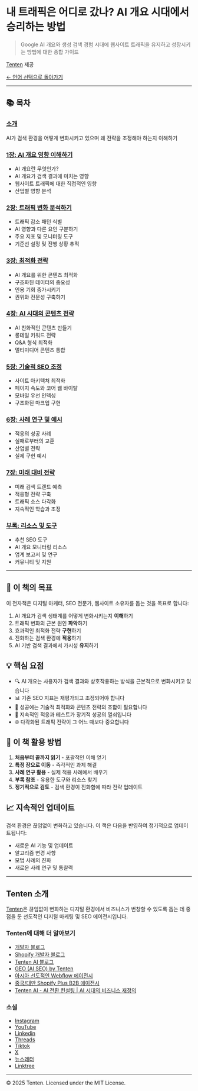 # 내 트래픽은 어디로 갔나? AI 개요 시대에서 승리하는 방법

> Google AI 개요와 생성 검색 경험 시대에 웹사이트 트래픽을 유지하고 성장시키는 방법에 대한 종합 가이드

[Tenten](https://tenten.co) 제공

[← 언어 선택으로 돌아가기](../README.md)

---

## 📚 목차

### [소개](chapters/introduction.md)
AI가 검색 환경을 어떻게 변화시키고 있으며 왜 전략을 조정해야 하는지 이해하기

### [1장: AI 개요 영향 이해하기](chapters/chapter-01-understanding-ai-overviews.md)
- AI 개요란 무엇인가?
- AI 개요가 검색 결과에 미치는 영향
- 웹사이트 트래픽에 대한 직접적인 영향
- 산업별 영향 분석

### [2장: 트래픽 변화 분석하기](chapters/chapter-02-analyzing-traffic-changes.md)
- 트래픽 감소 패턴 식별
- AI 영향과 다른 요인 구분하기
- 주요 지표 및 모니터링 도구
- 기준선 설정 및 진행 상황 추적

### [3장: 최적화 전략](chapters/chapter-03-optimization-strategies.md)
- AI 개요를 위한 콘텐츠 최적화
- 구조화된 데이터의 중요성
- 인용 기회 증가시키기
- 권위와 전문성 구축하기

### [4장: AI 시대의 콘텐츠 전략](chapters/chapter-04-content-strategy.md)
- AI 친화적인 콘텐츠 만들기
- 롱테일 키워드 전략
- Q&A 형식 최적화
- 멀티미디어 콘텐츠 통합

### [5장: 기술적 SEO 조정](chapters/chapter-05-technical-seo.md)
- 사이트 아키텍처 최적화
- 페이지 속도와 코어 웹 바이탈
- 모바일 우선 인덱싱
- 구조화된 마크업 구현

### [6장: 사례 연구 및 예시](chapters/chapter-06-case-studies.md)
- 적응의 성공 사례
- 실패로부터의 교훈
- 산업별 전략
- 실제 구현 예시

### [7장: 미래 대비 전략](chapters/chapter-07-future-proofing.md)
- 미래 검색 트렌드 예측
- 적응형 전략 구축
- 트래픽 소스 다각화
- 지속적인 학습과 조정

### [부록: 리소스 및 도구](chapters/appendix.md)
- 추천 SEO 도구
- AI 개요 모니터링 리소스
- 업계 보고서 및 연구
- 커뮤니티 및 지원

---

## 🎯 이 책의 목표

이 전자책은 디지털 마케터, SEO 전문가, 웹사이트 소유자를 돕는 것을 목표로 합니다:

1. AI 개요가 검색 생태계를 어떻게 변화시키는지 **이해**하기
2. 트래픽 변화의 근본 원인 **파악**하기
3. 효과적인 최적화 전략 **구현**하기
4. 진화하는 검색 환경에 **적응**하기
5. AI 기반 검색 결과에서 가시성 **유지**하기

## 💡 핵심 요점

- 🔍 AI 개요는 사용자가 검색 결과와 상호작용하는 방식을 근본적으로 변화시키고 있습니다
- 📊 기존 SEO 지표는 재평가되고 조정되어야 합니다
- 🚀 성공에는 기술적 최적화와 콘텐츠 전략의 조합이 필요합니다
- 🔄 지속적인 적응과 테스트가 장기적 성공의 열쇠입니다
- 🌐 다각화된 트래픽 전략이 그 어느 때보다 중요합니다

## 🚀 이 책 활용 방법

1. **처음부터 끝까지 읽기** - 포괄적인 이해 얻기
2. **특정 장으로 이동** - 즉각적인 과제 해결
3. **사례 연구 활용** - 실제 적용 사례에서 배우기
4. **부록 참조** - 유용한 도구와 리소스 찾기
5. **정기적으로 검토** - 검색 환경이 진화함에 따라 전략 업데이트

## 📈 지속적인 업데이트

검색 환경은 끊임없이 변화하고 있습니다. 이 책은 다음을 반영하여 정기적으로 업데이트됩니다:
- 새로운 AI 기능 및 업데이트
- 알고리즘 변경 사항
- 모범 사례의 진화
- 새로운 사례 연구 및 통찰력

---

## Tenten 소개

[Tenten](https://tenten.co)은 끊임없이 변화하는 디지털 환경에서 비즈니스가 번창할 수 있도록 돕는 데 중점을 둔 선도적인 디지털 마케팅 및 SEO 에이전시입니다.

### Tenten에 대해 더 알아보기
- [개발자 블로그](https://developer.tenten.co/)
- [Shopify 개발자 블로그](https://shopify.tenten.co/)
- [Tenten AI 블로그](https://tenten.co/learning/)
- [GEO (AI SEO) by Tenten](https://geo.tenten.co/zh-tw)
- [아시아 선도적인 Webflow 에이전시](https://tenten.co/solution/webflow-agency)
- [중국/대만 Shopify Plus B2B 에이전시](https://tenten.co/solution/shopify)
- [Tenten AI - AI 전환 컨설팅 | AI 시대의 비즈니스 재정의](https://tentenai.com/)

### 소셜
- [Instagram](https://instagram.com/tenten.co)
- [YouTube](https://www.youtube.com/@tenten_ai)
- [Linkedin](https://www.linkedin.com/company/tentenco)
- [Threads](https://www.threads.net/@tenten.co)
- [Tiktok](https://www.tiktok.com/@tenten.ai)
- [X](https://x.com/tentencretaive)
- [뉴스레터](https://tenten.co/page/company/newsletter)
- [Linktree](https://linktr.ee/tenten.co)

---

© 2025 Tenten. Licensed under the MIT License.